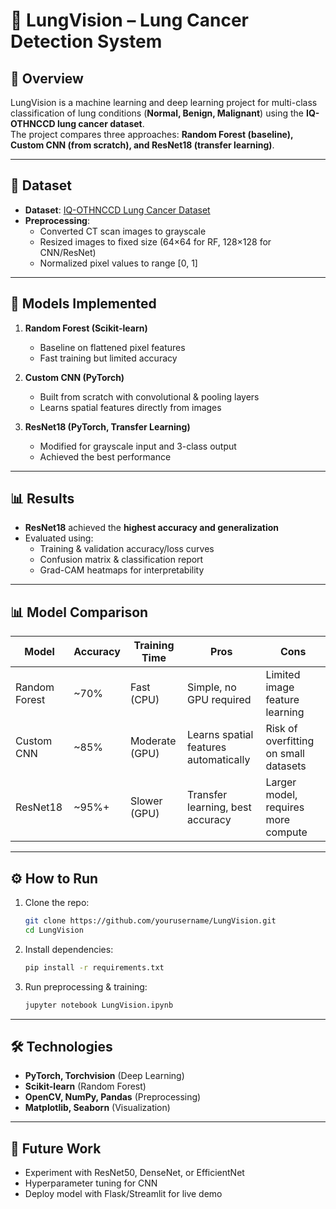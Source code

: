 # 📘 LungVision – Lung Cancer Detection System

## 📖 Overview
LungVision is a machine learning and deep learning project for multi-class classification of lung conditions (**Normal, Benign, Malignant**) using the **IQ-OTHNCCD lung cancer dataset**.  
The project compares three approaches: **Random Forest (baseline), Custom CNN (from scratch), and ResNet18 (transfer learning)**.  

---

## 📂 Dataset
- **Dataset**: [IQ-OTHNCCD Lung Cancer Dataset](https://www.kaggle.com/datasets/adityamahimkar/iqothnccd-lung-cancer-dataset)  
- **Preprocessing**:
  - Converted CT scan images to grayscale  
  - Resized images to fixed size (64×64 for RF, 128×128 for CNN/ResNet)  
  - Normalized pixel values to range [0, 1]  

---

## 🧠 Models Implemented
1. **Random Forest (Scikit-learn)**  
   - Baseline on flattened pixel features  
   - Fast training but limited accuracy  

2. **Custom CNN (PyTorch)**  
   - Built from scratch with convolutional & pooling layers  
   - Learns spatial features directly from images  

3. **ResNet18 (PyTorch, Transfer Learning)**  
   - Modified for grayscale input and 3-class output  
   - Achieved the best performance  

---

## 📊 Results
- **ResNet18** achieved the **highest accuracy and generalization**  
- Evaluated using:
  - Training & validation accuracy/loss curves  
  - Confusion matrix & classification report  
  - Grad-CAM heatmaps for interpretability  

---

## 📊 Model Comparison

| Model        | Accuracy | Training Time | Pros                                | Cons                                   |
|--------------|----------|---------------|-------------------------------------|----------------------------------------|
| Random Forest | ~70%     | Fast (CPU)    | Simple, no GPU required             | Limited image feature learning          |
| Custom CNN    | ~85%     | Moderate (GPU)| Learns spatial features automatically | Risk of overfitting on small datasets   |
| ResNet18      | ~95%+    | Slower (GPU)  | Transfer learning, best accuracy    | Larger model, requires more compute     |

---

## ⚙️ How to Run
1. Clone the repo:
   ```bash
   git clone https://github.com/yourusername/LungVision.git
   cd LungVision
   ```
2. Install dependencies:
   ```bash
   pip install -r requirements.txt
   ```
3. Run preprocessing & training:
   ```bash
   jupyter notebook LungVision.ipynb
   ```

---

## 🛠️ Technologies
- **PyTorch, Torchvision** (Deep Learning)  
- **Scikit-learn** (Random Forest)  
- **OpenCV, NumPy, Pandas** (Preprocessing)  
- **Matplotlib, Seaborn** (Visualization)  

---

## 📌 Future Work
- Experiment with ResNet50, DenseNet, or EfficientNet  
- Hyperparameter tuning for CNN  
- Deploy model with Flask/Streamlit for live demo  
